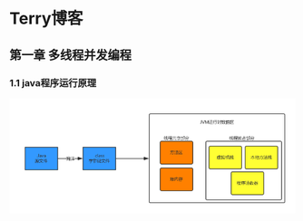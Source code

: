 # Terry博客

## 第一章 多线程并发编程

### 1.1 java程序运行原理
![JVM内存模型](https://github.com/xl0139/blog/blob/master/JVM%E5%86%85%E5%AD%98%E6%A8%A1%E5%9E%8B1.jpg)
